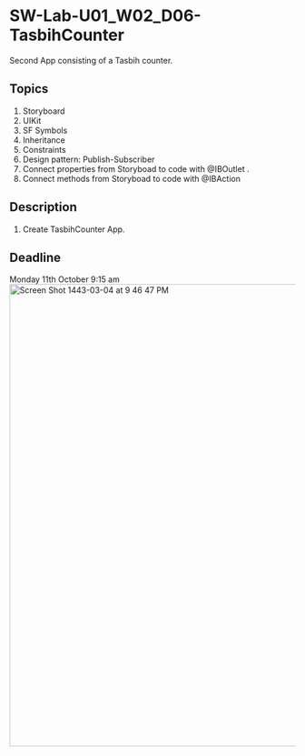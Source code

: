 # SW-Lab-U01_W02_D06-TasbihCounter
Second App consisting of a Tasbih counter.

## Topics
1. Storyboard
2. UIKit
3. SF Symbols
4. Inheritance
4. Constraints
5. Design pattern: Publish-Subscriber
6. Connect properties from Storyboad to code with @IBOutlet .
7. Connect methods from Storyboad to code with @IBAction

## Description
1. Create TasbihCounter App. 

## Deadline 
Monday 11th October 9:15 am
<img width="813" alt="Screen Shot 1443-03-04 at 9 46 47 PM" src="https://user-images.githubusercontent.com/91871691/136714846-33585ba8-6870-41aa-82d0-9c08ef0dc04f.png">
